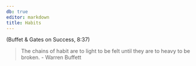 ```yaml
---
db: true
editor: markdown
title: Habits
---
```


(Buffet & Gates on Success, 8:37)

> The chains of habit are to light to be felt until they are to heavy to
> be broken. - Warren Buffett
